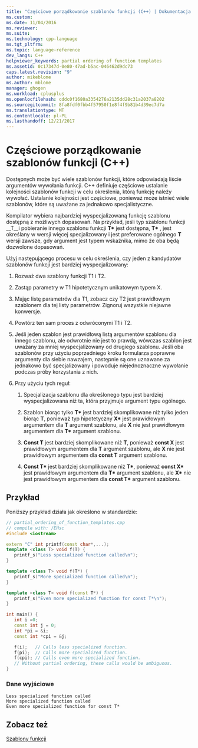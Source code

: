 ```yaml
---
title: "Częściowe porządkowanie szablonów funkcji (C++) | Dokumentacja firmy Microsoft"
ms.custom: 
ms.date: 11/04/2016
ms.reviewer: 
ms.suite: 
ms.technology: cpp-language
ms.tgt_pltfrm: 
ms.topic: language-reference
dev_langs: C++
helpviewer_keywords: partial ordering of function templates
ms.assetid: 0c17347d-0e80-47ad-b5ac-046462d9dc73
caps.latest.revision: "9"
author: mikeblome
ms.author: mblome
manager: ghogen
ms.workload: cplusplus
ms.openlocfilehash: cddc0f1680a3354276a2135dd28c31a2037a8202
ms.sourcegitcommit: 8fa8fdf0fbb4f57950f1e8f4f9b81b4d39ec7d7a
ms.translationtype: MT
ms.contentlocale: pl-PL
ms.lasthandoff: 12/21/2017
---
```

# <a name="partial-ordering-of-function-templates-c"></a>Częściowe porządkowanie szablonów funkcji (C++)

Dostępnych może być wiele szablonów funkcji, które odpowiadają liście argumentów wywołania funkcji. C++ definiuje częściowe ustalanie kolejności szablonów funkcji w celu określenia, którą funkcję należy wywołać. Ustalanie kolejności jest częściowe, ponieważ może istnieć wiele szablonów, które są uważane za jednakowo specjalistyczne.

Kompilator wybiera najbardziej wyspecjalizowaną funkcję szablonu dostępną z możliwych dopasowań. Na przykład, jeśli typ szablonu funkcji __T__i pobieranie innego szablonu funkcji __T\*__  jest dostępna, __T\*__  , jest określany w wersji więcej specjalizowany i jest preferowane ogólnego __T__ wersji zawsze, gdy argument jest typem wskaźnika, mimo że oba będą dozwolone dopasowań.

Użyj następującego procesu w celu określenia, czy jeden z kandydatów szablonów funkcji jest bardziej wyspecjalizowany:

1. Rozważ dwa szablony funkcji T1 i T2.

2. Zastąp parametry w T1 hipotetycznym unikatowym typem X.

3. Mając listę parametrów dla T1, zobacz czy T2 jest prawidłowym szablonem dla tej listy parametrów. Zignoruj wszystkie niejawne konwersje.

4. Powtórz ten sam proces z odwróconymi T1 i T2.

5. Jeśli jeden szablon jest prawidłową listą argumentów szablonu dla innego szablonu, ale odwrotnie nie jest to prawdą, wówczas szablon jest uważany za mniej wyspecjalizowany od drugiego szablonu. Jeśli oba szablonów przy użyciu poprzedniego kroku formularza poprawne argumenty dla siebie nawzajem, następnie są one uznawane za jednakowo być specjalizowany i powoduje niejednoznaczne wywołanie podczas próby korzystania z nich.

6. Przy użyciu tych reguł:

     1. Specjalizacja szablonu dla określonego typu jest bardziej wyspecjalizowana niż ta, która przyjmuje argument typu ogólnego.

     2. Szablon biorąc tylko __T\*__  jest bardziej skomplikowane niż tylko jeden biorąc __T__, ponieważ typ hipotetyczny __X\*__  jest prawidłowym argumentem dla __T__ argument szablonu, ale __X__ nie jest prawidłowym argumentem dla __T\*__  argument szablonu.

     3. __Const T__ jest bardziej skomplikowane niż __T__, ponieważ __const X__ jest prawidłowym argumentem dla __T__ argument szablonu, ale __X__ nie jest prawidłowym argumentem dla __const T__ argument szablonu.

     4. __Const T\*__  jest bardziej skomplikowane niż __T\*__, ponieważ __const X\*__  jest prawidłowym argumentem dla __T\*__  argument szablonu, ale __X\*__  nie jest prawidłowym argumentem dla __const T\*__  argument szablonu.

## <a name="example"></a>Przykład

Poniższy przykład działa jak określono w standardzie:

```cpp
// partial_ordering_of_function_templates.cpp
// compile with: /EHsc
#include <iostream>

extern "C" int printf(const char*,...);
template <class T> void f(T) {
   printf_s("Less specialized function called\n");
}

template <class T> void f(T*) {
   printf_s("More specialized function called\n");
}

template <class T> void f(const T*) {
   printf_s("Even more specialized function for const T*\n");
}

int main() {
   int i =0;
   const int j = 0;
   int *pi = &i;
   const int *cpi = &j;

   f(i);   // Calls less specialized function.
   f(pi);  // Calls more specialized function.
   f(cpi); // Calls even more specialized function.
   // Without partial ordering, these calls would be ambiguous.
}
```  
  
### <a name="output"></a>Dane wyjściowe  
  
```  
Less specialized function called  
More specialized function called  
Even more specialized function for const T*  
```  
  
## <a name="see-also"></a>Zobacz też

[Szablony funkcji](../cpp/function-templates.md)
